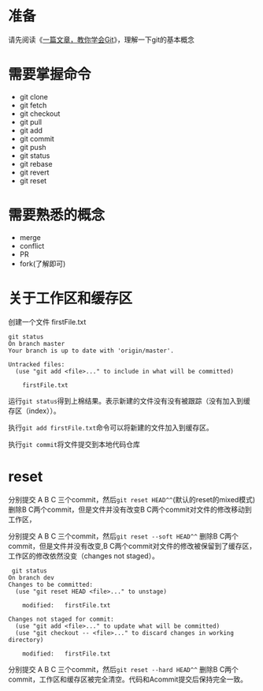 
# 准备

请先阅读《[一篇文章，教你学会Git](https://www.jianshu.com/p/9685a56bdf7a)》，理解一下git的基本概念

# 需要掌握命令

- git clone
- git fetch
- git checkout
- git pull
- git add
- git commit
- git push
- git status
- git rebase
- git revert
- git reset


# 需要熟悉的概念

- merge
- conflict
- PR
- fork(了解即可)


# 关于工作区和缓存区

创建一个文件 firstFile.txt
```
git status
On branch master
Your branch is up to date with 'origin/master'.

Untracked files:
  (use "git add <file>..." to include in what will be committed)

    firstFile.txt
```

运行`git status`得到上棉结果。表示新建的文件没有没有被跟踪（没有加入到缓存区（index））。

执行`git add firstFile.txt`命令可以将新建的文件加入到缓存区。

执行`git commit`将文件提交到本地代码仓库

# reset

分别提交 A B C 三个commit，然后`git reset HEAD^^`(默认的reset的mixed模式)删除B C两个commit，但是文件并没有改变B C两个commit对文件的修改移动到工作区，


分别提交 A B C 三个commit，然后`git reset --soft HEAD^^` 删除B C两个commit，但是文件并没有改变,B C两个commit对文件的修改被保留到了缓存区，工作区的修改依然没变（changes not staged）。

```
 git status
On branch dev
Changes to be committed:
  (use "git reset HEAD <file>..." to unstage)

    modified:   firstFile.txt

Changes not staged for commit:
  (use "git add <file>..." to update what will be committed)
  (use "git checkout -- <file>..." to discard changes in working directory)

    modified:   firstFile.txt
```

分别提交 A B C 三个commit，然后`git reset --hard HEAD^^` 删除B C两个commit，工作区和缓存区被完全清空。代码和Acommit提交后保持完全一致。


